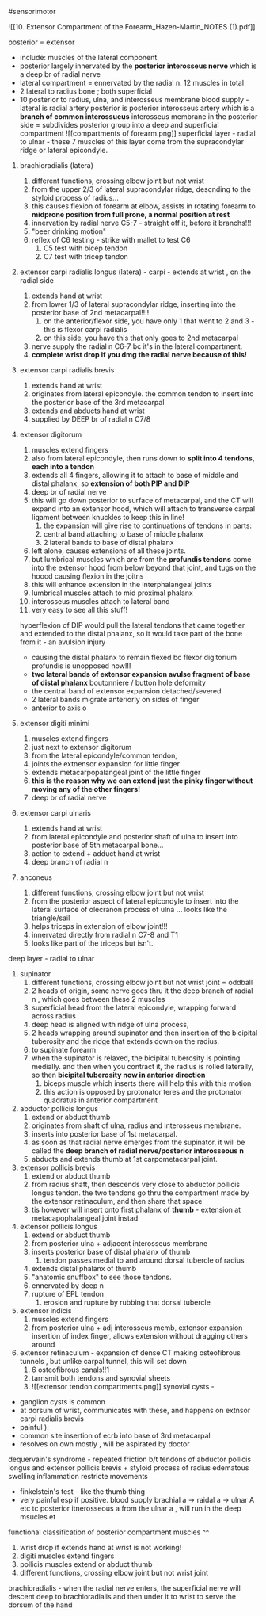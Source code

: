 #sensorimotor 

![[10. Extensor Compartment of the Forearm_Hazen-Martin_NOTES (1).pdf]]

posterior = extensor 
- include: muscles of the lateral component
- posterior largely innervated by the **posterior interosseus nerve** which is a deep br of radial nerve
- lateral compartment = ennervated by the radial n. 
12 muscles in total 
- 2 lateral to radius bone ; both superficial 
- 10 posterior to radius, ulna, and interosseus membrane
blood supply - lateral is radial artery 
posterior is posterior interosseus artery which is a **branch of common interossueus**
	interosseus membrane in the posterior side = subdivides posterior group into a deep and superficial compartment 
![[compartments of forearm.png]]
superficial layer - radial to ulnar  - these 7 muscles of this layer come from the supracondylar ridge or lateral epicondyle. 
1. brachioradialis (latera)
	1. different functions, crossing elbow joint but not wrist 
	2. from the upper 2/3 of lateral supracondylar ridge, descnding to the styloid process of radius... 
	3. this causes flexion of forearm at elbow, assists in rotating forearm to **midprone position from full prone, a normal position at rest**
	4. innervation by radial nerve C5-7  - straight off it, before it branchs!!!
	5. "beer drinking motion" 
	6. reflex of C6 testing - strike with mallet to test C6 
		1. C5 test with bicep tendon 
		2. C7 test with tricep tendon 
2. extensor carpi radialis longus (latera) - carpi - extends at wrist , on the radial side 
	1. extends hand at wrist 
	2. from lower 1/3 of lateral supracondylar ridge, inserting into the posterior base of 2nd metacarpal!!!!
		1. on the anterior/flexor side, you have only 1 that went to 2 and 3 - this is flexor carpi radialis 
		2. on this side, you have this that only goes to 2nd metacarpal 
	3. nerve supply the radial n C6-7 bc it's in the lateral compartment. 
	4. **complete wrist drop if you dmg the radial nerve because of this!** 
3. extensor carpi radialis brevis
	1. extends hand at wrist 
	2. originates from lateral epicondyle. the common tendon to insert into the posterior base of the 3rd metacarpal 
	3. extends and abducts hand at wrist 
	4. supplied by DEEP br of radial n C7/8
4. extensor digitorum 
	1. muscles extend fingers 
	2. also from lateral epicondyle, then runs down to **split into 4 tendons, each into a tendon**
	3. extends all 4 fingers, allowing it to attach to base of middle and distal phalanx, so **extension of both PIP and DIP**
	4. deep br of radial nerve 
	5. this will go down posterior to surface of metacarpal, and the CT will expand into an extensor hood, which will attach to transverse carpal ligament between knuckles to keep this in line! 
		1. the expansion will give rise to continuations of tendons in parts: 
		2. central band attaching to base of middle phalanx 
		3. 2 lateral bands to base of distal phalanx 
	6. left alone, causes extensions of all these joints. 
	7. but lumbrical muscles which are from the **profundis tendons** come into the extensor hood from below beyond that joint, and tugs on the hoood causing flexion in the joitns 
	8. this will enhance extension in the interphalangeal joints
	9. lumbrical muscles attach to mid proximal phalanx 
	10. interosseus muscles attach to lateral band 
	11. very easy to see all this stuff! 
	
	hyperflexion of DIP would pull the lateral tendons that came together and extended to the distal phalanx, so it would take part of the bone from it - an avulsion injury 
	- causing the distal phalanx to remain flexed bc flexor digitorium profundis is unopposed now!!! 
	- **two lateral bands of extensor expansion avulse fragment of base of distal phalanx**
	boutonniere / button hole deformity 
	- the central band of extensor expansion detached/severed
	- 2 lateral bands migrate anteriorly on sides of finger 
	- anterior to axis o
5. extensor digiti minimi 
	1. muscles extend fingers 
	2. just next to extensor digitorum 
	3. from the lateral epicondyle/common tendon, 
	4. joints the extnensor expansion for little finger 
	5. extends metacarpopalangeal joint of the little finger
	6. **this is the reason why we can extend just the pinky finger without moving any of the other fingers!**
	7. deep br of radial nerve 
6. extensor carpi ulnaris 
	1. extends hand at wrist  
	2. from lateral epicondyle and posterior shaft of ulna to insert into posterior base of 5th metacarpal bone... 
	3. action to extend + adduct hand at wrist 
	4. deep branch of radial n 
7. anconeus 
	1. different functions, crossing elbow joint but not wrist 
	2. from the posterior aspect of lateral epicondyle to insert into the lateral surface of olecranon process of ulna ... looks like the triangle/sail 
	3. helps triceps in extension of elbow joint!!!
	4. innervated directly from radial n C7-8 and T1 
	5. looks like part of the triceps but isn't. 

deep layer - radial to ulnar 
1. supinator
	1. different functions, crossing elbow joint but not wrist joint = oddball 
	2. 2 heads of origin, some nerve goes thru it the deep branch of radial n , which goes between these 2 muscles 
	3. superficial head from the lateral epicondyle, wrapping forward across radius 
	4. deep head is aligned with ridge of ulna process, 
	5. 2 heads wrapping around supinator and then insertion of the bicipital tuberosity and the ridge that extends down on the radius. 
	6. to supinate forearm 
	7. when the supinator is relaxed, the bicipital tuberosity is pointing medially. and then when you contract it, the radius is rolled laterally, so then **bicipital tuberosity now in anterior direction**
		1. biceps muscle which inserts there will help this with this motion 
		2. this action is opposed by protonator teres and the protonator quadratus in anterior compartment 
2. abductor pollicis longus 
	1. extend or abduct thumb 
	2. originates from shaft of ulna, radius and interosseus membrane. 
	3. inserts into posterior base of 1st metacarpal. 
	4. as soon as that radial nerve emerges from the supinator, it will be called the **deep branch of radial nerve/posterior interosseous n**
	5. abducts and extends thumb at 1st carpometacarpal joint. 
3. extensor pollicis brevis 
	1. extend or abduct thumb 
	2. from radius shaft, then descends very close to abductor pollicis longus tendon. the two tendons go thru the compartment made by the extensor retinaculum, and then share that space
	3. tis however will insert onto first phalanx of **thumb** - extension at metacapophalangeal joint instad 
4. extensor pollicis longus 
	1. extend or abduct thumb 
	2. from posterior ulna + adjacent interosseus membrane
	3. inserts posterior base of distal phalanx of thumb 
		1. tendon passes medial to and around dorsal tubercle of radius 
	4. extends distal phalanx of thumb 
	5. "anatomic snuffbox" to see those tendons. 
	6. ennervated by deep n 
	7. rupture of EPL tendon
		1. erosion and rupture by rubbing that dorsal tubercle 
5. extensor indicis 
	1. muscles extend fingers 
	2. from posterior ulna + adj interosseus memb, extensor expansion insertion of index finger, allows extension without dragging others around 
6. extensor retinaculum - expansion of dense CT making osteofibrous tunnels  , but unlike carpal tunnel, this will set down 
	1. 6 osteofibrous canals!!1 
	2. tarnsmit both tendons and synovial sheets
	3. ![[extensor tendon compartments.png]]
synovial cysts - 
- ganglion cysts is common 
- at dorsum of wrist, communicates with these, and happens on extnsor carpi radialis brevis 
- painful ): 
- common site insertion of ecrb into base of 3rd metacarpal 
- resolves on own mostly , will be aspirated by doctor 

dequervain's syndrome - repeated friction b/t tendons of abductor pollicis longus and extensor pollicis brevis + styloid process of radius 
edematous swelling inflammation 
restricte movements 
 - finkelstein's test - like the thumb thing 
 - very painful esp if positive. 
blood supply 
brachial a -> raidal a -> ulnar A etc tc 
posterior itnerosseous a from the ulnar a , will run in the deep msucles et 

functional classification of posterior compartment muscles ^^
1. wrist drop if extends hand at wrist is not working! 
2. digiti muscles extend fingers 
3. pollicis muscles extend or abduct thumb 
4. different functions, crossing elbow joint but not wrist joint 


brachioradialis - 
when the radial nerve enters, the superficial nerve will descent deep to brachioradialis and then under it to wrist to serve the dorsum of the hand 

